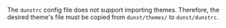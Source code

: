 The `dunstrc` config file does not support importing themes. Therefore, the desired theme's file must be copied from `dunst/themes/` to `dunst/dunstrc`.